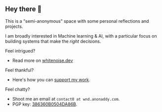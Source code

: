 ## Hey there 👋

This is a "semi-anonymous" space with some personal reflections and projects. 

I am broadly interested in Machine learning & AI, with a particular focus on building systems that make the *right* decisions. 

Feel intrigued?
- Read more on [whitenoise.dev](https://whitenoise.dev)

Feel thankful? 
- Here's how you can [support my work](https://whitenoise.dev/support).

Feel chatty? 
- Shoot me an email at `contact0 at wnd.anonaddy.com`.   
- PGP key: [386360B0504DA86B](https://whitenoise.dev/gitkey.asc).

<!--
Here are some ideas to get you started:

- 🔭 I’m currently working on ...
- 🌱 I’m currently learning ...
- 👯 I’m looking to collaborate on ...
- 🤔 I’m looking for help with ...
- 💬 Ask me about ...
- 📫 How to reach me: ...
- 😄 Pronouns: ...
- ⚡ Fun fact: ...
-->
